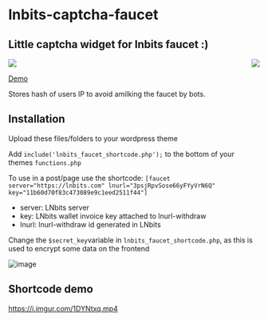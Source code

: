 # lnbits-captcha-faucet
## Little captcha widget for lnbits faucet :)
<div style="display: inline-block; width: 100%;">
<img style="float:left;" src="https://i.imgur.com/rcho8fa.png">
<img style="float:right;" src="https://i.imgur.com/DxQphoE.png">
</div>

<a href="http://jigawatt.co/wordpress-bitcoin-lnurl-withdraw-faucet-with-captcha/">Demo</a>

Stores hash of users IP to avoid amilking the faucet by bots.

## Installation
Upload these files/folders to your wordpress theme

Add ```include('lnbits_faucet_shortcode.php');``` to the bottom of your themes ```functions.php```

To use in a post/page use the shortcode: ```[faucet server="https://lnbits.com" lnurl="3psjRpvSose66yFYyVrN6Q" key="11b60d70f83c473089e9c1eed2511f44"]```

* server: LNbits server
* key: LNbits wallet invoice key attached to lnurl-withdraw
* lnurl: lnurl-withdraw id generated in LNbits

Change the ```$secret_key```variable in ```lnbits_faucet_shortcode.php```, as this is used to encrypt some data on the frontend 

![image](https://user-images.githubusercontent.com/33088785/112185376-137c5e00-8bf8-11eb-97ec-dbdb6553da0e.png)

## Shortcode demo

https://i.imgur.com/1DYNtxq.mp4
